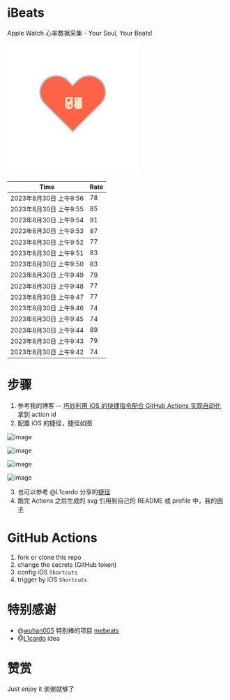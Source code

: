# iBeats
Apple Watch 心率数据采集 - Your Soul, Your Beats!

![](./files/heart.svg)

<!--START_SECTION:my_heart_rate-->
| Time | Rate | 
 | ---- | ---- | 
| 2023年8月30日 上午9:56 | 78 |
| 2023年8月30日 上午9:55 | 85 |
| 2023年8月30日 上午9:54 | 91 |
| 2023年8月30日 上午9:53 | 87 |
| 2023年8月30日 上午9:52 | 77 |
| 2023年8月30日 上午9:51 | 83 |
| 2023年8月30日 上午9:50 | 83 |
| 2023年8月30日 上午9:49 | 79 |
| 2023年8月30日 上午9:48 | 77 |
| 2023年8月30日 上午9:47 | 77 |
| 2023年8月30日 上午9:46 | 74 |
| 2023年8月30日 上午9:45 | 74 |
| 2023年8月30日 上午9:44 | 89 |
| 2023年8月30日 上午9:43 | 79 |
| 2023年8月30日 上午9:42 | 74 |

<!--END_SECTION:my_heart_rate-->

# 步骤
1. 参考我的博客 -- [巧妙利用 iOS 的快捷指令配合 GitHub Actions 实现自动化](https://github.com/yihong0618/gitblog/issues/198) 拿到 action id
2. 配置 iOS 的捷径，捷径如图

![image](https://user-images.githubusercontent.com/15976103/122154218-0db0b480-ce97-11eb-93bb-5aec07c558dc.png)

![image](https://user-images.githubusercontent.com/15976103/122154236-186b4980-ce97-11eb-8e4b-70551a0391ae.png)

![image](https://user-images.githubusercontent.com/15976103/122154268-2d47dd00-ce97-11eb-902e-3acf292265a9.png)

![image](https://user-images.githubusercontent.com/15976103/122174055-fa144680-ceb4-11eb-9be2-3eb83cd516f7.png)

3. 也可以参考 @L1cardo 分享的[捷径](https://www.icloud.com/shortcuts/6ab6047b459c41ad822ad6b94b1c03d4)
4. 跑完 Actions 之后生成的 svg 引用到自己的 README 或 profile 中，我的[例子](https://github.com/yihong0618) 

# GitHub Actions

1. fork or clone this repo
2. change the secrets (GitHub token)
3. config iOS `Shortcuts` 
4. trigger by iOS `Shortcuts`

# 特别感谢
- @[wuhan005](https://github.com/wuhan005) 特别棒的项目 [mebeats](https://github.com/wuhan005/mebeats)
- @[L1cardo](https://github.com/L1cardo) idea

# 赞赏
Just enjoy it
谢谢就够了
